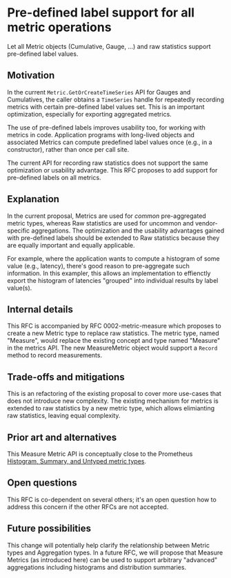 # Pre-defined label support for all metric operations

Let all Metric objects (Cumulative, Gauge, ...) and raw statistics support pre-defined label values.

## Motivation

In the current `Metric.GetOrCreateTimeSeries` API for Gauges and Cumulatives, the caller obtains a `TimeSeries` handle for repeatedly recording metrics with certain pre-defined label values set.  This is an important optimization, especially for exporting aggregated metrics.

The use of pre-defined labels improves usability too, for working with metrics in code. Application programs with long-lived objects and associated Metrics can compute predefined label values once (e.g., in a constructor), rather than once per call site.

The current API for recording raw statistics does not support the same optimization or usability advantage.  This RFC proposes to add support for pre-defined labels on all metrics.

## Explanation

In the current proposal, Metrics are used for _common_ pre-aggregated metric types, whereas Raw statistics are used for uncommon and vendor-specific aggregations.  The optimization and the usability advantages gained with pre-defined labels should be extended to Raw statistics because they are equally important and equally applicable.

For example, where the application wants to compute a histogram of some value (e.g., latency), there's good reason to pre-aggregate such information.  In this exampler, this allows an implementation to effienctly export the histogram of latencies "grouped" into individual results by label value(s).

## Internal details

This RFC is accompanied by RFC 0002-metric-measure which proposes to create a new Metric type to replace raw statistics.  The metric type, named "Measure", would replace the existing concept and type named "Measure" in the metrics API.  The new MeasureMetric object would support a `Record` method to record measurements.

## Trade-offs and mitigations

This is an refactoring of the existing proposal to cover more use-cases that does not introduce new complexity.  The existing mechanism for metrics is extended to raw statistics by a new metric type, which allows elimianting raw statistics, leaving equal complexity.

## Prior art and alternatives

This Measure Metric API is conceptually close to the Prometheus [Histogram, Summary, and Untyped metric types](https://prometheus.io/docs/concepts/metric_types/).

## Open questions

This RFC is co-dependent on several others; it's an open question how to address this concern if the other RFCs are not accepted.

## Future possibilities

This change will potentially help clarify the relationship between Metric types and Aggregation types.  In a future RFC, we will propose that Measure Metrics (as introduced here) can be used to support arbitrary "advanced" aggregations including histograms and distribution summaries.
